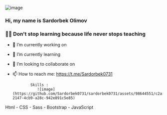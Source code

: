 ![image](https://github.com/Sardorbek0731/sardorbek0731/assets/98644551/778dfc15-a472-453e-9ef5-b4a4d7b4f361)
### Hi, my name is Sardorbek Olimov

### 👨‍🎓 Don't stop learning because life never stops teaching

- 🔭 I’m currently working on                                 
- 🌱 I’m currently learning                                   
- 👯 I’m looking to collaborate on                            
- 📫 How to reach me: https://t.me/Sardorbek0731

              Skills :                                                  
                 ![image](https://github.com/Sardorbek0731/sardorbek0731/assets/98644551/c2acdf65-2147-4cb9-a28c-942e891c5e85)
 Html
                 - CSS
                 - Sass
                 - Bootstrap
                 - JavaScript
